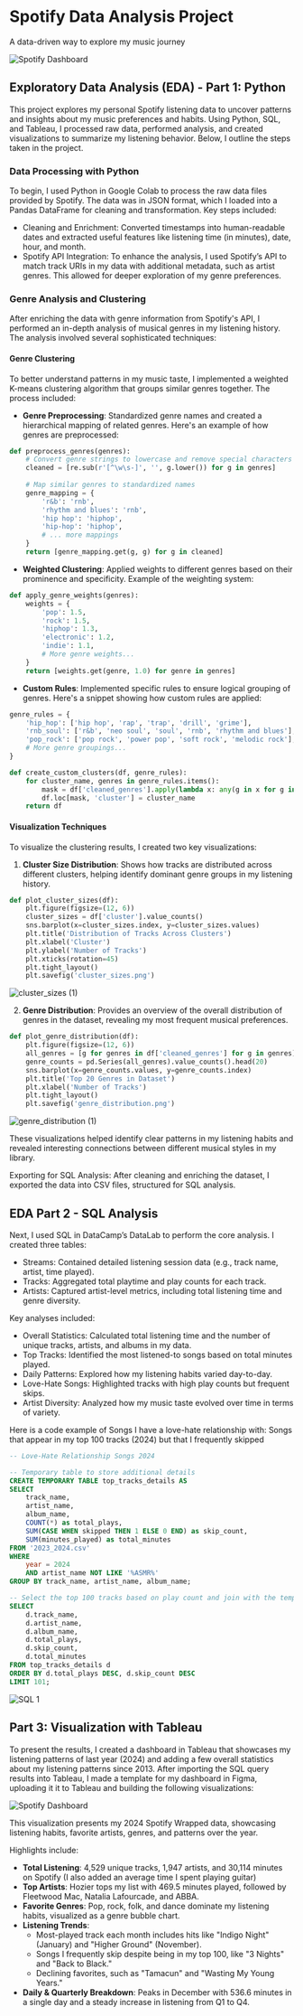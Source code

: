 # Spotify Data Analysis Project 
A data-driven way to explore my music journey

![Spotify Dashboard](https://github.com/user-attachments/assets/ae802f86-45fc-4298-a165-85f6681067ff)

## Exploratory Data Analysis (EDA) - Part 1: Python

This project explores my personal Spotify listening data to uncover patterns and insights about my music preferences and habits. Using Python, SQL, and Tableau, I processed raw data, performed analysis, and created visualizations to summarize my listening behavior. Below, I outline the steps taken in the project.

### Data Processing with Python
To begin, I used Python in Google Colab to process the raw data files provided by Spotify. The data was in JSON format, which I loaded into a Pandas DataFrame for cleaning and transformation. Key steps included:
- Cleaning and Enrichment: Converted timestamps into human-readable dates and extracted useful features like listening time (in minutes), date, hour, and month.
- Spotify API Integration: To enhance the analysis, I used Spotify’s API to match track URIs in my data with additional metadata, such as artist genres. This allowed for deeper exploration of my genre preferences.

### Genre Analysis and Clustering

After enriching the data with genre information from Spotify's API, I performed an in-depth analysis of musical genres in my listening history. The analysis involved several sophisticated techniques:

#### Genre Clustering
To better understand patterns in my music taste, I implemented a weighted K-means clustering algorithm that groups similar genres together. The process included:

- **Genre Preprocessing**: Standardized genre names and created a hierarchical mapping of related genres. Here's an example of how genres are preprocessed:

```python
def preprocess_genres(genres):
    # Convert genre strings to lowercase and remove special characters
    cleaned = [re.sub(r'[^\w\s-]', '', g.lower()) for g in genres]
    
    # Map similar genres to standardized names
    genre_mapping = {
        'r&b': 'rnb',
        'rhythm and blues': 'rnb',
        'hip hop': 'hiphop',
        'hip-hop': 'hiphop',
        # ... more mappings
    }
    return [genre_mapping.get(g, g) for g in cleaned]
```

- **Weighted Clustering**: Applied weights to different genres based on their prominence and specificity. Example of the weighting system:

```python
def apply_genre_weights(genres):
    weights = {
        'pop': 1.5,
        'rock': 1.5,
        'hiphop': 1.3,
        'electronic': 1.2,
        'indie': 1.1,
        # More genre weights...
    }
    return [weights.get(genre, 1.0) for genre in genres]
```

- **Custom Rules**: Implemented specific rules to ensure logical grouping of genres. Here's a snippet showing how custom rules are applied:

```python
genre_rules = {
    'hip_hop': ['hip hop', 'rap', 'trap', 'drill', 'grime'],
    'rnb_soul': ['r&b', 'neo soul', 'soul', 'rnb', 'rhythm and blues'],
    'pop_rock': ['pop rock', 'power pop', 'soft rock', 'melodic rock'],
    # More genre groupings...
}

def create_custom_clusters(df, genre_rules):
    for cluster_name, genres in genre_rules.items():
        mask = df['cleaned_genres'].apply(lambda x: any(g in x for g in genres))
        df.loc[mask, 'cluster'] = cluster_name
    return df
```

#### Visualization Techniques
To visualize the clustering results, I created two key visualizations:

1. **Cluster Size Distribution**: Shows how tracks are distributed across different clusters, helping identify dominant genre groups in my listening history.

```python
def plot_cluster_sizes(df):
    plt.figure(figsize=(12, 6))
    cluster_sizes = df['cluster'].value_counts()
    sns.barplot(x=cluster_sizes.index, y=cluster_sizes.values)
    plt.title('Distribution of Tracks Across Clusters')
    plt.xlabel('Cluster')
    plt.ylabel('Number of Tracks')
    plt.xticks(rotation=45)
    plt.tight_layout()
    plt.savefig('cluster_sizes.png')
```

![cluster_sizes (1)](https://github.com/user-attachments/assets/b48b69be-50d1-4668-803f-bd024f7e671c)


2. **Genre Distribution**: Provides an overview of the overall distribution of genres in the dataset, revealing my most frequent musical preferences.

```python
def plot_genre_distribution(df):
    plt.figure(figsize=(12, 6))
    all_genres = [g for genres in df['cleaned_genres'] for g in genres]
    genre_counts = pd.Series(all_genres).value_counts().head(20)
    sns.barplot(x=genre_counts.values, y=genre_counts.index)
    plt.title('Top 20 Genres in Dataset')
    plt.xlabel('Number of Tracks')
    plt.tight_layout()
    plt.savefig('genre_distribution.png')
```
![genre_distribution (1)](https://github.com/user-attachments/assets/8c7d21d9-6806-4b09-afaf-92961c68365a)


These visualizations helped identify clear patterns in my listening habits and revealed interesting connections between different musical styles in my library.


Exporting for SQL Analysis: After cleaning and enriching the dataset, I exported the data into CSV files, structured for SQL analysis.

## EDA Part 2 - SQL Analysis
Next, I used SQL in DataCamp’s DataLab to perform the core analysis. I created three tables:
- Streams: Contained detailed listening session data (e.g., track name, artist, time played).
- Tracks: Aggregated total playtime and play counts for each track.
- Artists: Captured artist-level metrics, including total listening time and genre diversity.

Key analyses included:
- Overall Statistics: Calculated total listening time and the number of unique tracks, artists, and albums in my data.
- Top Tracks: Identified the most listened-to songs based on total minutes played.
- Daily Patterns: Explored how my listening habits varied day-to-day.
- Love-Hate Songs: Highlighted tracks with high play counts but frequent skips.
- Artist Diversity: Analyzed how my music taste evolved over time in terms of variety.

Here is a code example of Songs I have a love-hate relationship with: Songs that appear in my top 100 tracks (2024) but that I frequently skipped

```SQL
-- Love-Hate Relationship Songs 2024

-- Temporary table to store additional details
CREATE TEMPORARY TABLE top_tracks_details AS
SELECT 
    track_name,
    artist_name,
    album_name,
    COUNT(*) as total_plays,
    SUM(CASE WHEN skipped THEN 1 ELSE 0 END) as skip_count,
    SUM(minutes_played) as total_minutes
FROM '2023_2024.csv'
WHERE 
    year = 2024 
    AND artist_name NOT LIKE '%ASMR%'
GROUP BY track_name, artist_name, album_name;

-- Select the top 100 tracks based on play count and join with the temporary table to get the final result
SELECT 
    d.track_name,
    d.artist_name,
    d.album_name,
    d.total_plays,
    d.skip_count,
    d.total_minutes
FROM top_tracks_details d
ORDER BY d.total_plays DESC, d.skip_count DESC
LIMIT 101;
```
![SQL 1](https://github.com/user-attachments/assets/a9f31980-267e-481a-ad60-6bf6e9e8ad4a)

## Part 3: Visualization with Tableau
To present the results, I created a dashboard in Tableau that showcases my listening patterns of last year (2024) and adding a few overall statistics about my listening patterns since 2013. After importing the SQL query results into Tableau, I made a template for my dashboard in Figma, uploading it it to Tableau and building the following visualizations:

![Spotify Dashboard](https://github.com/user-attachments/assets/fe8d26a6-edbb-4271-a2e8-0908eb7c72a8)

This visualization presents my 2024 Spotify Wrapped data, showcasing listening habits, favorite artists, genres, and patterns over the year. 

Highlights include:
- **Total Listening**: 4,529 unique tracks, 1,947 artists, and 30,114 minutes on Spotify (I also added an average time I spent playing guitar)
- **Top Artists**: Hozier tops my list with 469.5 minutes played, followed by Fleetwood Mac, Natalia Lafourcade, and ABBA.
- **Favorite Genres**: Pop, rock, folk, and dance dominate my listening habits, visualized as a genre bubble chart.
- **Listening Trends**:
    - Most-played track each month includes hits like "Indigo Night" (January) and "Higher Ground" (November).
    - Songs I frequently skip despite being in my top 100, like "3 Nights" and "Back to Black."
    - Declining favorites, such as "Tamacun" and "Wasting My Young Years."
- **Daily & Quarterly Breakdown**: Peaks in December with 536.6 minutes in a single day and a steady increase in listening from Q1 to Q4.
